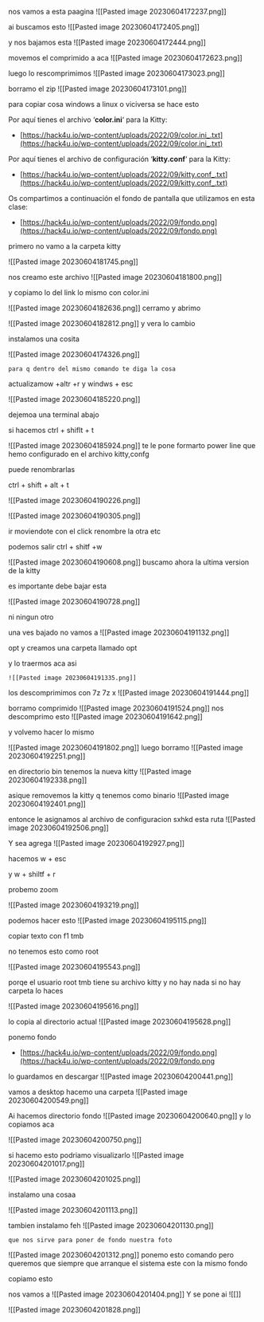  
nos vamos a esta paagina
![[Pasted image 20230604172237.png]]

ai buscamos esto
![[Pasted image 20230604172405.png]]



y nos bajamos esta 
![[Pasted image 20230604172444.png]]




movemos el comprimido a aca
![[Pasted image 20230604172623.png]]

luego lo rescomprimimos
![[Pasted image 20230604173023.png]]


borramo el zip
![[Pasted image 20230604173101.png]]

para copiar cosa windows a linux o viciversa se hace esto

Por aquí tienes el archivo ‘**color.ini**‘ para la Kitty:

- [https://hack4u.io/wp-content/uploads/2022/09/color.ini_.txt](https://hack4u.io/wp-content/uploads/2022/09/color.ini_.txt)

Por aquí tienes el archivo de configuración ‘**kitty.conf**‘ para la Kitty:

- [https://hack4u.io/wp-content/uploads/2022/09/kitty.conf_.txt](https://hack4u.io/wp-content/uploads/2022/09/kitty.conf_.txt)

Os compartimos a continuación el fondo de pantalla que utilizamos en esta clase:

- [https://hack4u.io/wp-content/uploads/2022/09/fondo.png](https://hack4u.io/wp-content/uploads/2022/09/fondo.png)


primero
no vamo a la carpeta kitty

![[Pasted image 20230604181745.png]]

nos creamo este archivo
![[Pasted image 20230604181800.png]]

y copiamo lo del link
lo mismo con color.ini

![[Pasted image 20230604182636.png]]
cerramo y abrimo

![[Pasted image 20230604182812.png]]
 y vera lo cambio





instalamos una cosita

![[Pasted image 20230604174326.png]]

	para q dentro del mismo comando te diga la cosa

actualizamow +altr +r 
y windws + esc

![[Pasted image 20230604185220.png]]


dejemoa una terminal abajo 

si hacemos ctrl + shiflt + t

![[Pasted image 20230604185924.png]]
te le pone formarto power line que hemo configurado en el archivo kitty,confg





puede renombrarlas 

ctrl + shift + alt + t

![[Pasted image 20230604190226.png]]



![[Pasted image 20230604190305.png]]


ir moviendote con el click renombre la otra etc


podemos salir ctrl + shitf +w 

![[Pasted image 20230604190608.png]]
buscamo ahora la ultima version de la kitty

es importante debe bajar esta

![[Pasted image 20230604190728.png]]


ni ningun otro

una ves bajado no vamos a 
![[Pasted image 20230604191132.png]]

opt y creamos una carpeta llamado opt

y lo traermos aca asi

	![[Pasted image 20230604191335.png]]



los descomprimimos con 7z
7z x 
![[Pasted image 20230604191444.png]]


borramo comprimido
![[Pasted image 20230604191524.png]]
nos descomprimo esto
![[Pasted image 20230604191642.png]]


y volvemo hacer lo mismo

![[Pasted image 20230604191802.png]]
luego borramo
![[Pasted image 20230604192251.png]]

en directorio bin tenemos la nueva kitty
![[Pasted image 20230604192338.png]]


asique removemos la kitty q tenemos como binario
![[Pasted image 20230604192401.png]]


entonce le asignamos al archivo de configuracion sxhkd esta ruta
![[Pasted image 20230604192506.png]]


Y sea agrega
![[Pasted image 20230604192927.png]]

hacemos w + esc

y w + shiltf + r

probemo zoom

![[Pasted image 20230604193219.png]]



podemos hacer esto
![[Pasted image 20230604195115.png]]





copiar texto con f1 tmb




no tenemos esto como root



![[Pasted image 20230604195543.png]]


porqe el usuario root tmb tiene su archivo kitty y no hay nada si no hay carpeta lo haces

![[Pasted image 20230604195616.png]]




lo copia al directorio actual 
![[Pasted image 20230604195628.png]]





ponemo fondo
- [https://hack4u.io/wp-content/uploads/2022/09/fondo.png](https://hack4u.io/wp-content/uploads/2022/09/fondo.png

lo guardamos en descargar
![[Pasted image 20230604200441.png]]

 vamos a desktop
 hacemo una carpeta
 ![[Pasted image 20230604200549.png]]

Ai hacemos directorio fondo
![[Pasted image 20230604200640.png]]
y lo copiamos aca

![[Pasted image 20230604200750.png]]





si hacemo esto podriamo visualizarlo
![[Pasted image 20230604201017.png]]


![[Pasted image 20230604201025.png]]


instalamo una cosaa

![[Pasted image 20230604201113.png]]

tambien instalamo feh
![[Pasted image 20230604201130.png]]



	que nos sirve para poner de fondo nuestra foto

![[Pasted image 20230604201312.png]]
ponemo esto comando pero queremos que siempre que arranque el sistema este con la mismo fondo 

copiamo esto

nos vamos a
![[Pasted image 20230604201404.png]]
Y se pone ai
![[]]

![[Pasted image 20230604201828.png]]
















































































